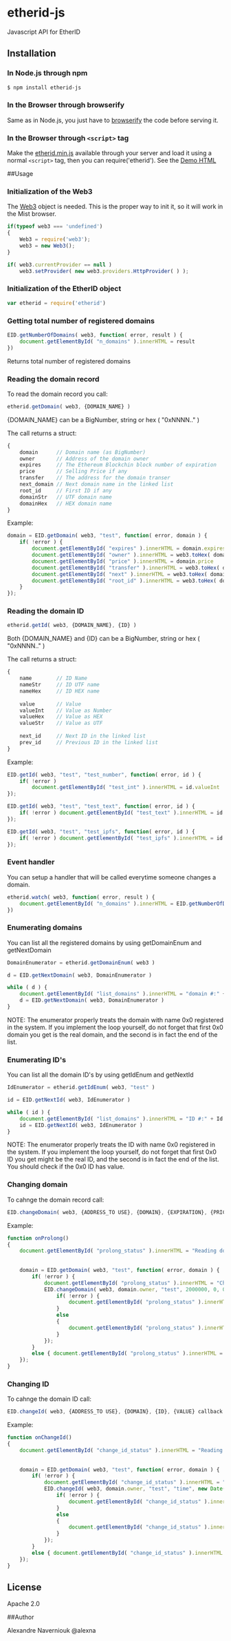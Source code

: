 # etherid-js
Javascript API for EtherID


## Installation

### In Node.js through npm

```bash
$ npm install etherid-js
```


### In the Browser through browserify

Same as in Node.js, you just have to [browserify](https://github.com/substack/js-browserify) the code before serving it. 

### In the Browser through `<script>` tag

Make the [etherid.min.js](/dist/etherid.min.js) available through your server and load it using a normal `<script>` tag, then you can require('etherid'). See the [Demo HTML](/tests/test.html)  


##Usage

### Initialization of the Web3

The [Web3](https://github.com/ethereum/web3.js) object is needed. This is the proper way to init it, so it will work in the Mist browser.

```javascript
if(typeof web3 === 'undefined')
{
    Web3 = require('web3');
    web3 = new Web3();            
}

if( web3.currentProvider == null )
    web3.setProvider( new web3.providers.HttpProvider( ) );    
```

### Initialization of the EtherID object 
```javascript
var etherid = require('etherid')
```


### Getting total number of registered domains

```javascript
EID.getNumberOfDomains( web3, function( error, result ) {
    document.getElementById( "n_domains" ).innerHTML = result
})
```
Returns total number of registered domains

### Reading the domain record

To read the domain record you call:

```javascript
etherid.getDomain( web3, {DOMAIN_NAME} )
```
{DOMAIN_NAME} can be a BigNumber, string or hex ( "0xNNNN.." )

The call returns a struct:

```javascript
{
    domain      // Domain name (as BigNumber)
    owner       // Address of the domain owner
    expires     // The Ethereum Blockchin block number of expiration
    price       // Selling Price if any
    transfer    // The address for the domain transer
    next_domain // Next domain name in the linked list
    root_id     // First ID if any
    domainStr   // UTF domain name
    domainHex   // HEX domain name    
}
```
Example:

```javascript
domain = EID.getDomain( web3, "test", function( error, domain ) {
    if( !error ) {
        document.getElementById( "expires" ).innerHTML = domain.expires
        document.getElementById( "owner" ).innerHTML = web3.toHex( domain.owner )
        document.getElementById( "price" ).innerHTML = domain.price
        document.getElementById( "transfer" ).innerHTML = web3.toHex( domain.transfer )
        document.getElementById( "next" ).innerHTML = web3.toHex( domain.next_domain )
        document.getElementById( "root_id" ).innerHTML = web3.toHex( domain.root_id )
    }
});
```

### Reading the domain ID

```javascript
etherid.getId( web3, {DOMAIN_NAME}, {ID} )
```

Both {DOMAIN_NAME} and {ID} can be a BigNumber, string or hex ( "0xNNNN.." )

The call returns a struct:

```javascript
{
    name        // ID Name
    nameStr     // ID UTF name
    nameHex     // ID HEX name
    
    value       // Value
    valueInt    // Value as Number
    valueHex    // Value as HEX
    valueStr    // Value as UTF
            
    next_id     // Next ID in the linked list
    prev_id     // Previous ID in the linked list
}
```
Example:

```javascript
EID.getId( web3, "test", "test_number", function( error, id ) {
    if( !error ) 
        document.getElementById( "test_int" ).innerHTML = id.valueInt
});

EID.getId( web3, "test", "test_text", function( error, id ) {
    if( !error ) document.getElementById( "test_text" ).innerHTML = id.valueStr
});

EID.getId( web3, "test", "test_ipfs", function( error, id ) {
    if( !error ) document.getElementById( "test_ipfs" ).innerHTML = id.valueHash
});
```

### Event handler
You can setup a handler that will be called everytime someone changes a domain.

```javascript
etherid.watch( web3, function( error, result ) {
    document.getElementById( "n_domains" ).innerHTML = EID.getNumberOfDomains( web3 )
}) 
```

### Enumerating domains
You can list all the registered domains by using getDomainEnum and getNextDomain


```javascript
DomainEnumerator = etherid.getDomainEnum( web3 )

d = EID.getNextDomain( web3, DomainEnumerator )

while ( d ) {
    document.getElementById( "list_domains" ).innerHTML = "domain #:" + DomainEnumerator.n + " " + d.domainStr
    d = EID.getNextDomain( web3, DomainEnumerator )
}
```
NOTE: The enumerator properly treats the domain with name 0x0 registered in the system. If you implement the loop yourself, do not forget that first 0x0 domain you get is the real domain, and the second is in fact the end of the list.

### Enumerating ID's
You can list all the domain ID's by using getIdEnum and getNextId


```javascript
IdEnumerator = etherid.getIdEnum( web3, "test" )

id = EID.getNextId( web3, IdEnumerator )

while ( id ) {
    document.getElementById( "list_domains" ).innerHTML = "ID #:" + Id.n + " " + id.nameStr
    id = EID.getNextId( web3, IdEnumerator )
}
```
NOTE: The enumerator properly treats the ID with name 0x0 registered in the system. If you implement the loop yourself, do not forget that first 0x0 ID you get might be the real ID, and the second is in fact the end of the list. You should check if the 0x0 ID has value.


### Changing domain
To cahnge the domain record call:

```javascript
EID.changeDomain( web3, {ADDRESS_TO USE}, {DOMAIN}, {EXPIRATION}, {PRICE}, TRANSFER}, callback )
```


Example:

```javascript
function onProlong()
{
    document.getElementById( "prolong_status" ).innerHTML = "Reading domain..."
    
    
    domain = EID.getDomain( web3, "test", function( error, domain ) {
        if( !error ) {
            document.getElementById( "prolong_status" ).innerHTML = "Channging..."
            EID.changeDomain( web3, domain.owner, "test", 2000000, 0, 0, function( error, domain ) {
                if( !error ) {
                    document.getElementById( "prolong_status" ).innerHTML = "Transaction completed"
                }
                else
                {
                    document.getElementById( "prolong_status" ).innerHTML = error
                }
            });    
        }
        else { document.getElementById( "prolong_status" ).innerHTML = error }
    });    
}
```

### Changing ID
To cahnge the domain ID call:

```javascript
EID.changeId( web3, {ADDRESS_TO USE}, {DOMAIN}, {ID}, {VALUE} callback )
```


Example:

```javascript
function onChangeId()
{
    document.getElementById( "change_id_status" ).innerHTML = "Reading domain..."
    
    
    domain = EID.getDomain( web3, "test", function( error, domain ) {
        if( !error ) {
            document.getElementById( "change_id_status" ).innerHTML = "Channging..."
            EID.changeId( web3, domain.owner, "test", "time", new Date().getTime(), function( error, domain ) {
                if( !error ) {
                    document.getElementById( "change_id_status" ).innerHTML = "Transaction completed"
                }
                else
                {
                    document.getElementById( "change_id_status" ).innerHTML = error
                }
            });    
        }
        else { document.getElementById( "change_id_status" ).innerHTML = error }
    });    
}
```

## License

Apache 2.0


##Author

Alexandre Naverniouk
@alexna
